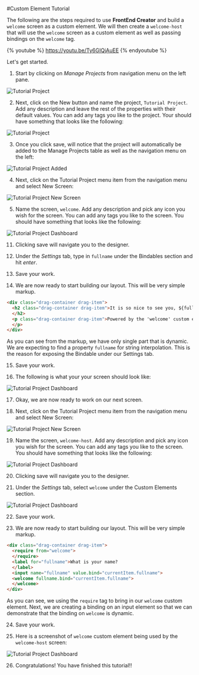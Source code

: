 #Custom Element Tutorial

The following are the steps required to use **FrontEnd Creator** and build a `welcome` screen as a custom element. We will then create a `welcome-host` that will use the `welcome` screen as a custom element as well as passing bindings on the `welcome` tag.

{% youtube %}
  https://youtu.be/Ty6GIQjAuEE
{% endyoutube %}

Let's get started.

1) Start by clicking on *Manage Projects* from navigation menu on the left pane.

![Tutorial Project](../assets/images/tutorials/tutorial-manage-projects.png)

2) Next, click on the New button and name the project, `Tutorial Project`. Add any description and leave the rest of the properties with their default values. You can add any tags you like to the project. Your should have something that looks like the following:

![Tutorial Project](../assets/images/tutorials/tutorial-project.png)

3) Once you click save, will notice that the project will automatically be added to the Manage Projects table as well as the navigation menu on the left:

![Tutorial Project Added](../assets/images/tutorials/tutorial-project-added.png)

4) Next, click on the Tutorial Project menu item from the navigation menu and select New Screen:

![Tutorial Project New Screen](../assets/images/tutorials/tutorial-project-new-screen.png)

5) Name the screen, `welcome`. Add any description and pick any icon you wish for the screen. You can add any tags you like to the screen. You should have something that looks like the following:

![Tutorial Project Dashboard](../assets/images/tutorials/tutorial-welcome-properties.png)

11) Clicking save will navigate you to the designer.

12) Under the *Settings* tab, type in `fullname` under the Bindables section and hit *enter*.

13) Save your work.

14) We are now ready to start building our layout. This will be very simple markup.

```html
<div class="drag-container drag-item">  
  <h2 class="drag-container drag-item">It is so nice to see you, ${fullname}  
  </h2>  
  <p class="drag-container drag-item">Powered by the 'welcome' custom element!  
  </p>
</div>
```

As you can see from the markup, we have only single part that is dynamic. We are expecting to find a property `fullname` for string interpolation. This is the reason for exposing the Bindable under our Settings tab.

15) Save your work.

16) The following is what your your screen should look like:

![Tutorial Project Dashboard](../assets/images/tutorials/tutorial-welcome-designer.png)

17) Okay, we are now ready to work on our next screen.

18) Next, click on the Tutorial Project menu item from the navigation menu and select New Screen:

![Tutorial Project New Screen](../assets/images/tutorials/tutorial-project-new-screen.png)

19) Name the screen, `welcome-host`. Add any description and pick any icon you wish for the screen. You can add any tags you like to the screen. You should have something that looks like the following:

![Tutorial Project Dashboard](../assets/images/tutorials/tutorial-welcome-host-properties.png)

20) Clicking save will navigate you to the designer.

21) Under the *Settings* tab, select `welcome` under the Custom Elements section.

![Tutorial Project Dashboard](../assets/images/tutorials/tutorial-welcome-host-settings.png)

22) Save your work.

23) We are now ready to start building our layout. This will be very simple markup.

```html
<div class="drag-container drag-item">  
  <require from="welcome">  
  </require>  
  <label for="fullname">What is your name?  
  </label>  
  <input name="fullname" value.bind="currentItem.fullname">  
  <welcome fullname.bind="currentItem.fullname">  
  </welcome>
</div>
```
As you can see, we using the `require` tag to bring in our `welcome` custom element. Next, we are creating a binding on an input element so that we can demonstrate that the binding on `welcome` is dynamic.

24) Save your work.

25) Here is a screenshot of `welcome` custom element being used by the `welcome-host` screen:

![Tutorial Project Dashboard](../assets/images/tutorials/tutorial-welcome-host-preview.png)

26) Congratulations! You have finished this tutorial!!
